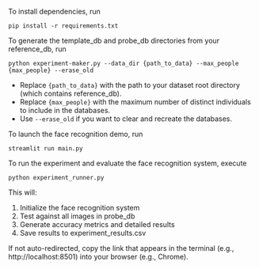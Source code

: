To install dependencies, run
```
pip install -r requirements.txt
```

To generate the template_db and probe_db directories from your reference_db, run
```
python experiment-maker.py --data_dir {path_to_data} --max_people {max_people} --erase_old
```
- Replace `{path_to_data}` with the path to your dataset root directory (which contains reference_db).
- Replace `{max_people}` with the maximum number of distinct individuals to include in the databases.
- Use `--erase_old` if you want to clear and recreate the databases.

To launch the face recognition demo, run
```
streamlit run main.py
```

To run the experiment and evaluate the face recognition system, execute

```
python experiment_runner.py
```

This will:
1. Initialize the face recognition system
2. Test against all images in probe_db
3. Generate accuracy metrics and detailed results
4. Save results to experiment_results.csv




If not auto-redirected, copy the link that appears in the terminal (e.g., http://localhost:8501) into your browser (e.g., Chrome).
